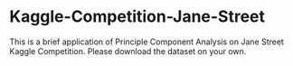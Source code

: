 # Kaggle-Competition-Jane-Street
This is a brief application of Principle Component Analysis on Jane Street Kaggle Competition.
Please download the dataset on your own.
